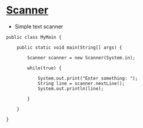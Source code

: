 # [Scanner](https://docs.oracle.com/javase/8/docs/api/java/util/Scanner.html)
* Simple text scanner


```
public class MyMain {

    public static void main(String[] args) {

        Scanner scanner = new Scanner(System.in);

        while(true) {

            System.out.print("Enter something: ");
            String line = scanner.nextLine();
            System.out.println(line);

        }

    }

}
```
